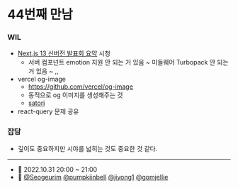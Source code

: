 # 44번째 만남

### WIL

- [Next.js 13 신버전 발표회 요약](https://youtu.be/5BRFGMs1v_o) 시청
  - 서버 컴포넌트 emotion 지원 안 되는 거 있음 ~ 미들웨어 Turbopack 안 되는 거 있음 ~ ,,
- vercel og-image
  - https://github.com/vercel/og-image
  - 동적으로 og 이미지를 생성해주는 것
  - [satori](https://www.npmjs.com/package/satori)
- react-query 문제 공유

### 잡담

- 깊이도 중요하지만 시야를 넓히는 것도 중요한 것 같다.

---

- 📆 2022.10.31 20:00 ~ 21:00
- 👥 [@Seogeurim](https://github.com/Seogeurim) [@pumpkiinbell](https://github.com/pumpkiinbell) 
[@jiyong1](https://github.com/jiyong1) [@gomjellie](https://github.com/gomjellie)
